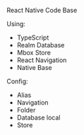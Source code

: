 React Native Code Base

Using: 
- TypeScript
- Realm Database
- Mbox Store
- React Navigation
- Native Base

Config:
- Alias
- Navigation
- Folder
- Database local
- Store
    